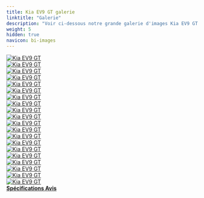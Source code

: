 ```yaml
---
title: Kia EV9 GT galerie
linktitle: "Galerie"
description: "Voir ci-dessous notre grande galerie d'images Kia EV9 GT. Cliquez sur les images pour les versions haute résolution."
weight: 5
hidden: true
navicon: bi-images
---
```

<!-- markdownlint-disable MD033 -->
<div class="row" id ="my-gallery">
	<div class="pswp-grid-item col-6 col-md-4">
		<a href="https://media.evkx.net/multimedia/models/kia/ev9/ev9_gt/brakes_1.jpg"
data-pswp-src="https://media.evkx.net/multimedia/models/kia/ev9/ev9_gt/brakes_1.jpg"
data-pswp-width="3000"
data-pswp-height="2000" 
target="_blank">
			<img src="https://media.evkx.net/multimedia/models/kia/ev9/ev9_gt/brakes_1_xst.jpg" alt="Kia EV9 GT" class="img-fluid " />
		</a>
	</div>
	<div class="pswp-grid-item col-6 col-md-4">
		<a href="https://media.evkx.net/multimedia/models/kia/ev9/ev9_gt/details_1.jpg"
data-pswp-src="https://media.evkx.net/multimedia/models/kia/ev9/ev9_gt/details_1.jpg"
data-pswp-width="3000"
data-pswp-height="2000" 
target="_blank">
			<img src="https://media.evkx.net/multimedia/models/kia/ev9/ev9_gt/details_1_xst.jpg" alt="Kia EV9 GT" class="img-fluid " />
		</a>
	</div>
	<div class="pswp-grid-item col-6 col-md-4">
		<a href="https://media.evkx.net/multimedia/models/kia/ev9/ev9_gt/details_2.jpg"
data-pswp-src="https://media.evkx.net/multimedia/models/kia/ev9/ev9_gt/details_2.jpg"
data-pswp-width="3000"
data-pswp-height="2000" 
target="_blank">
			<img src="https://media.evkx.net/multimedia/models/kia/ev9/ev9_gt/details_2_xst.jpg" alt="Kia EV9 GT" class="img-fluid " />
		</a>
	</div>
	<div class="pswp-grid-item col-6 col-md-4">
		<a href="https://media.evkx.net/multimedia/models/kia/ev9/ev9_gt/details_3.jpg"
data-pswp-src="https://media.evkx.net/multimedia/models/kia/ev9/ev9_gt/details_3.jpg"
data-pswp-width="3000"
data-pswp-height="2000" 
target="_blank">
			<img src="https://media.evkx.net/multimedia/models/kia/ev9/ev9_gt/details_3_xst.jpg" alt="Kia EV9 GT" class="img-fluid " />
		</a>
	</div>
	<div class="pswp-grid-item col-6 col-md-4">
		<a href="https://media.evkx.net/multimedia/models/kia/ev9/ev9_gt/details_4.jpg"
data-pswp-src="https://media.evkx.net/multimedia/models/kia/ev9/ev9_gt/details_4.jpg"
data-pswp-width="3000"
data-pswp-height="2000" 
target="_blank">
			<img src="https://media.evkx.net/multimedia/models/kia/ev9/ev9_gt/details_4_xst.jpg" alt="Kia EV9 GT" class="img-fluid " />
		</a>
	</div>
	<div class="pswp-grid-item col-6 col-md-4">
		<a href="https://media.evkx.net/multimedia/models/kia/ev9/ev9_gt/exterior_1.jpg"
data-pswp-src="https://media.evkx.net/multimedia/models/kia/ev9/ev9_gt/exterior_1.jpg"
data-pswp-width="3000"
data-pswp-height="2000" 
target="_blank">
			<img src="https://media.evkx.net/multimedia/models/kia/ev9/ev9_gt/exterior_1_xst.jpg" alt="Kia EV9 GT" class="img-fluid " />
		</a>
	</div>
	<div class="pswp-grid-item col-6 col-md-4">
		<a href="https://media.evkx.net/multimedia/models/kia/ev9/ev9_gt/exterior_2.jpg"
data-pswp-src="https://media.evkx.net/multimedia/models/kia/ev9/ev9_gt/exterior_2.jpg"
data-pswp-width="3000"
data-pswp-height="2000" 
target="_blank">
			<img src="https://media.evkx.net/multimedia/models/kia/ev9/ev9_gt/exterior_2_xst.jpg" alt="Kia EV9 GT" class="img-fluid " />
		</a>
	</div>
	<div class="pswp-grid-item col-6 col-md-4">
		<a href="https://media.evkx.net/multimedia/models/kia/ev9/ev9_gt/exterior_3.jpg"
data-pswp-src="https://media.evkx.net/multimedia/models/kia/ev9/ev9_gt/exterior_3.jpg"
data-pswp-width="3000"
data-pswp-height="2000" 
target="_blank">
			<img src="https://media.evkx.net/multimedia/models/kia/ev9/ev9_gt/exterior_3_xst.jpg" alt="Kia EV9 GT" class="img-fluid " />
		</a>
	</div>
	<div class="pswp-grid-item col-6 col-md-4">
		<a href="https://media.evkx.net/multimedia/models/kia/ev9/ev9_gt/exterior_5.jpg"
data-pswp-src="https://media.evkx.net/multimedia/models/kia/ev9/ev9_gt/exterior_5.jpg"
data-pswp-width="3000"
data-pswp-height="2005" 
target="_blank">
			<img src="https://media.evkx.net/multimedia/models/kia/ev9/ev9_gt/exterior_5_xst.jpg" alt="Kia EV9 GT" class="img-fluid " />
		</a>
	</div>
	<div class="pswp-grid-item col-6 col-md-4">
		<a href="https://media.evkx.net/multimedia/models/kia/ev9/ev9_gt/exterior_6.jpg"
data-pswp-src="https://media.evkx.net/multimedia/models/kia/ev9/ev9_gt/exterior_6.jpg"
data-pswp-width="3000"
data-pswp-height="2001" 
target="_blank">
			<img src="https://media.evkx.net/multimedia/models/kia/ev9/ev9_gt/exterior_6_xst.jpg" alt="Kia EV9 GT" class="img-fluid " />
		</a>
	</div>
	<div class="pswp-grid-item col-6 col-md-4">
		<a href="https://media.evkx.net/multimedia/models/kia/ev9/ev9_gt/frontseats_1.jpg"
data-pswp-src="https://media.evkx.net/multimedia/models/kia/ev9/ev9_gt/frontseats_1.jpg"
data-pswp-width="3000"
data-pswp-height="2000" 
target="_blank">
			<img src="https://media.evkx.net/multimedia/models/kia/ev9/ev9_gt/frontseats_1_xst.jpg" alt="Kia EV9 GT" class="img-fluid " />
		</a>
	</div>
	<div class="pswp-grid-item col-6 col-md-4">
		<a href="https://media.evkx.net/multimedia/models/kia/ev9/ev9_gt/frontseats_2.jpg"
data-pswp-src="https://media.evkx.net/multimedia/models/kia/ev9/ev9_gt/frontseats_2.jpg"
data-pswp-width="3000"
data-pswp-height="2000" 
target="_blank">
			<img src="https://media.evkx.net/multimedia/models/kia/ev9/ev9_gt/frontseats_2_xst.jpg" alt="Kia EV9 GT" class="img-fluid " />
		</a>
	</div>
	<div class="pswp-grid-item col-6 col-md-4">
		<a href="https://media.evkx.net/multimedia/models/kia/ev9/ev9_gt/headlights_1.jpg"
data-pswp-src="https://media.evkx.net/multimedia/models/kia/ev9/ev9_gt/headlights_1.jpg"
data-pswp-width="3000"
data-pswp-height="2000" 
target="_blank">
			<img src="https://media.evkx.net/multimedia/models/kia/ev9/ev9_gt/headlights_1_xst.jpg" alt="Kia EV9 GT" class="img-fluid " />
		</a>
	</div>
	<div class="pswp-grid-item col-6 col-md-4">
		<a href="https://media.evkx.net/multimedia/models/kia/ev9/ev9_gt/interior_1.jpg"
data-pswp-src="https://media.evkx.net/multimedia/models/kia/ev9/ev9_gt/interior_1.jpg"
data-pswp-width="3000"
data-pswp-height="2000" 
target="_blank">
			<img src="https://media.evkx.net/multimedia/models/kia/ev9/ev9_gt/interior_1_xst.jpg" alt="Kia EV9 GT" class="img-fluid " />
		</a>
	</div>
	<div class="pswp-grid-item col-6 col-md-4">
		<a href="https://media.evkx.net/multimedia/models/kia/ev9/ev9_gt/interior_2.jpg"
data-pswp-src="https://media.evkx.net/multimedia/models/kia/ev9/ev9_gt/interior_2.jpg"
data-pswp-width="3000"
data-pswp-height="2004" 
target="_blank">
			<img src="https://media.evkx.net/multimedia/models/kia/ev9/ev9_gt/interior_2_xst.jpg" alt="Kia EV9 GT" class="img-fluid " />
		</a>
	</div>
	<div class="pswp-grid-item col-6 col-md-4">
		<a href="https://media.evkx.net/multimedia/models/kia/ev9/ev9_gt/rearlights_1.jpg"
data-pswp-src="https://media.evkx.net/multimedia/models/kia/ev9/ev9_gt/rearlights_1.jpg"
data-pswp-width="3000"
data-pswp-height="2000" 
target="_blank">
			<img src="https://media.evkx.net/multimedia/models/kia/ev9/ev9_gt/rearlights_1_xst.jpg" alt="Kia EV9 GT" class="img-fluid " />
		</a>
	</div>
	<div class="pswp-grid-item col-6 col-md-4">
		<a href="https://media.evkx.net/multimedia/models/kia/ev9/ev9_gt/screens_1.jpg"
data-pswp-src="https://media.evkx.net/multimedia/models/kia/ev9/ev9_gt/screens_1.jpg"
data-pswp-width="3000"
data-pswp-height="2000" 
target="_blank">
			<img src="https://media.evkx.net/multimedia/models/kia/ev9/ev9_gt/screens_1_xst.jpg" alt="Kia EV9 GT" class="img-fluid " />
		</a>
	</div>
	<div class="pswp-grid-item col-6 col-md-4">
		<a href="https://media.evkx.net/multimedia/models/kia/ev9/ev9_gt/secondrowseats_1.jpg"
data-pswp-src="https://media.evkx.net/multimedia/models/kia/ev9/ev9_gt/secondrowseats_1.jpg"
data-pswp-width="3000"
data-pswp-height="2011" 
target="_blank">
			<img src="https://media.evkx.net/multimedia/models/kia/ev9/ev9_gt/secondrowseats_1_xst.jpg" alt="Kia EV9 GT" class="img-fluid " />
		</a>
	</div>
	<div class="pswp-grid-item col-6 col-md-4">
		<a href="https://media.evkx.net/multimedia/models/kia/ev9/ev9_gt/thirdrowseats_1.jpg"
data-pswp-src="https://media.evkx.net/multimedia/models/kia/ev9/ev9_gt/thirdrowseats_1.jpg"
data-pswp-width="3000"
data-pswp-height="1997" 
target="_blank">
			<img src="https://media.evkx.net/multimedia/models/kia/ev9/ev9_gt/thirdrowseats_1_xst.jpg" alt="Kia EV9 GT" class="img-fluid " />
		</a>
	</div>
	<div class="pswp-grid-item col-6 col-md-4">
		<a href="https://media.evkx.net/multimedia/models/kia/ev9/ev9_gt/wheels_1.jpg"
data-pswp-src="https://media.evkx.net/multimedia/models/kia/ev9/ev9_gt/wheels_1.jpg"
data-pswp-width="3000"
data-pswp-height="2000" 
target="_blank">
			<img src="https://media.evkx.net/multimedia/models/kia/ev9/ev9_gt/wheels_1_xst.jpg" alt="Kia EV9 GT" class="img-fluid " />
		</a>
	</div>
</div>
<script type="module">
  import PhotoSwipeLightbox from '/js/photoswipe-lightbox.esm.js';
    const lightbox = new PhotoSwipeLightbox({
       gallery: '#my-gallery',
        children: 'a',
        pswpModule: () => import('/js/photoswipe.esm.js')
    });
lightbox.init();
</script>
<div class="mt-3 mb-3">
<a href="../specifications/" class="text-decoration-none text-black">
<strong><i class="bi-arrow-left"></i> Spécifications </strong>
</a>
<a href="../reviews/" class="text-decoration-none text-black float-end">
<strong>Avis <i class="bi-arrow-right"></i></strong>
</a>
</div>
